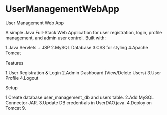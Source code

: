 # UserManagementWebApp



User Management Web App

A simple Java Full-Stack Web Application for user registration, login, profile management, and admin user control.
Built with:

 1.Java Servlets + JSP
 2.MySQL Database
 3.CSS for styling
 4.Apache Tomcat


Features

 1.User Registration & Login
 2.Admin Dashboard (View/Delete Users)
 3.User Profile
 4.Logout

Setup

 1.Create database user_management_db and users table.
 2.Add MySQL Connector JAR.
 3.Update DB credentials in UserDAO.java.
 4.Deploy on Tomcat 9.
